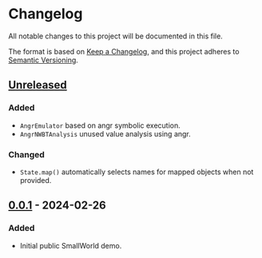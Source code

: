 # Changelog

All notable changes to this project will be documented in this file.

The format is based on [Keep a Changelog](https://keepachangelog.com/en/1.1.0/),
and this project adheres to [Semantic Versioning](https://semver.org/spec/v2.0.0.html).

## [Unreleased]

### Added
- `AngrEmulator` based on angr symbolic execution.
- `AngrNWBTAnalysis` unused value analysis using angr.

### Changed
- `State.map()` automatically selects names for mapped objects when not
  provided.

## [0.0.1] - 2024-02-26

### Added
- Initial public SmallWorld demo.

[unreleased]: https://github.com/smallworld-re/smallworld/compare/v0.0.1...HEAD
[0.0.1]: https://github.com/smallworld-re/smallworld/releases/tag/v0.0.1
